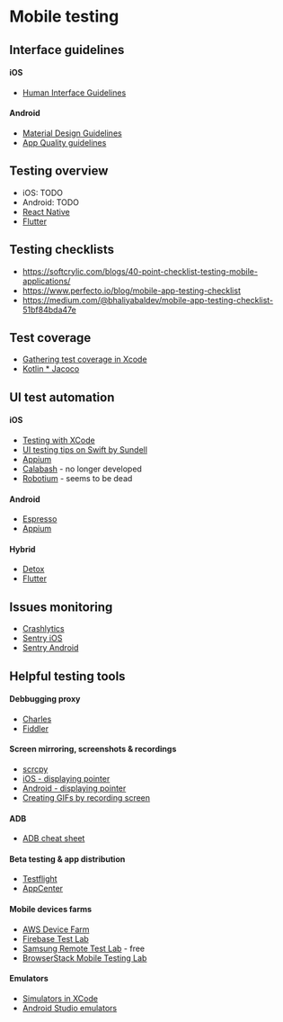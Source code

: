 # Mobile testing

## Interface guidelines
#### iOS
* [Human Interface Guidelines](https://developer.apple.com/design/human-interface-guidelines/ios/overview/themes/)

#### Android
* [Material Design Guidelines](https://material.io/design/introduction/)
* [App Quality guidelines](https://developer.android.com/docs/quality-guidelines)

## Testing overview
* iOS: TODO
* Android: TODO
* [React Native](https://reactnative.dev/docs/testing-overview)
* [Flutter](https://flutter.dev/docs/testing)

## Testing checklists
* https://softcrylic.com/blogs/40-point-checklist-testing-mobile-applications/
* https://www.perfecto.io/blog/mobile-app-testing-checklist
* https://medium.com/@bhaliyabaldev/mobile-app-testing-checklist-51bf84bda47e

## Test coverage
* [Gathering test coverage in Xcode](https://www.swiftbysundell.com/tips/gathering-test-coverage-in-xcode/)
* [Kotlin * Jacoco](https://kevcodez.de/posts/2018-08-19-test-coverage-in-kotlin-with-jacoco/)


## UI test automation
#### iOS
* [Testing with XCode](https://developer.apple.com/library/archive/documentation/DeveloperTools/Conceptual/testing_with_xcode/chapters/09-ui_testing.html)
* [UI testing tips on Swift by Sundell](https://www.swiftbysundell.com/tags/ui-testing/)
* [Appium](http://appium.io/)
* [Calabash](https://github.com/calabash/calabash-ios) - no longer developed
* [Robotium](https://github.com/RobotiumTech/robotium) - seems to be dead

#### Android
* [Espresso](https://developer.android.com/training/testing/espresso/)
* [Appium](http://appium.io/)

#### Hybrid
* [Detox](https://github.com/wix/detox/)
* [Flutter](https://blog.codemagic.io/flutter-ui-testing/)

## Issues monitoring
* [Crashlytics](https://firebase.google.com/products/crashlytics)
* [Sentry iOS](https://sentry.io/for/cocoa/)
* [Sentry Android](https://sentry.io/for/android/)

## Helpful testing tools
#### Debbugging proxy
* [Charles](https://www.charlesproxy.com/)
* [Fiddler](https://www.telerik.com/fiddler)

#### Screen mirroring, screenshots & recordings
* [scrcpy](https://github.com/Genymobile/scrcpy)
* [iOS - displaying pointer](https://medium.com/whisperarts/how-to-record-and-show-screen-taps-gestures-in-app-previews-videos-for-ios-4f82d7b6fdc9)
* [Android - displaying pointer](https://android.stackexchange.com/questions/149128/how-to-get-a-mouse-cursor-on-screen)
* [Creating GIFs by recording screen](https://gfycat.com/pl/gifbrewery)

#### ADB
* [ADB cheat sheet](https://www.automatetheplanet.com/adb-cheat-sheet/)
#### Beta testing & app distribution
* [Testflight](https://developer.apple.com/testflight/)
* [AppCenter](https://appcenter.ms/)

#### Mobile devices farms
* [AWS Device Farm](https://aws.amazon.com/device-farm/)
* [Firebase Test Lab](https://firebase.google.com/docs/test-lab)
* [Samsung Remote Test Lab](https://developer.samsung.com/remote-test-lab) - free
* [BrowserStack Mobile Testing Lab](https://www.browserstack.com/mobile-testing-lab)

#### Emulators
* [Simulators in XCode](https://developer.apple.com/documentation/xcode/running_your_app_in_the_simulator_or_on_a_device)
* [Android Studio emulators](https://developer.android.com/studio/run/emulator)